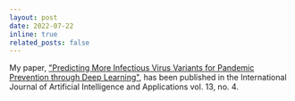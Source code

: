 ```yaml
---
layout: post
date: 2022-07-22
inline: true
related_posts: false
---
```


My paper, <a href="https://aircconline.com/ijaia/V13N4/13422ijaia03.pdf">"Predicting More Infectious Virus Variants for Pandemic Prevention through Deep Learning"</a>, has been published in the International Journal of Artificial Intelligence and Applications vol. 13, no. 4.